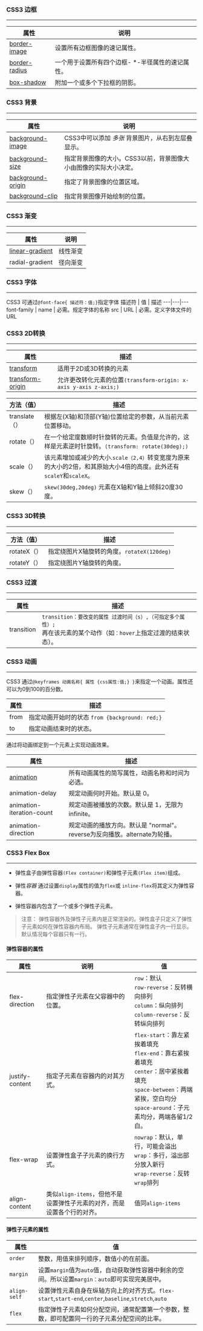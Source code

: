### CSS3 边框
---

属性 | 说明
---|---
[border-image](https://www.w3cschool.cn/cssref/css3-pr-border-image.html) | 设置所有边框图像的速记属性。
[border-radius](https://www.w3cschool.cn/cssref/css3-pr-border-radius.html) | 一个用于设置所有四个边框- *-半径属性的速记属性。
[box-shadow](https://www.w3cschool.cn/cssref/css3-pr-box-shadow.html) | 附加一个或多个下拉框的阴影。

### CSS3 背景
---

属性 | 说明
---|---
[background-image](https://www.w3cschool.cn/css3/6donbflh.html) | CSS3中可以添加 *多张* 背景图片，从右到左层叠显示。
[background-size](https://www.w3cschool.cn/cssref/css3-pr-background-size.html) | 指定背景图像的大小。CSS3以前，背景图像大小由图像的实际大小决定。
[background-origin](https://www.w3cschool.cn/cssref/css3-pr-background-origin.html) | 指定了背景图像的位置区域。
[background-clip](https://www.w3cschool.cn/cssref/css3-pr-background-clip.html) | 指定背景图像开始绘制的位置。

### CSS3 渐变
---

属性 | 说明
---|---
[linear-gradient](https://www.w3cschool.cn/css3/oj26bfli.html) | 线性渐变
radial-gradient | 径向渐变

### CSS3 字体
---
CSS3 可通过`@font-face{ 描述符：值;}`指定字体
描述符 | 值 | 描述
---|---|---
font-family | name | 必需。规定字体的名称
src | URL | 必需。定义字体文件的 URL

### CSS3 2D转换
---
属性 | 描述
---|---
[transform](https://www.w3cschool.cn/cssref/css3-pr-transform.html) | 适用于2D或3D转换的元素
[transform-origin](https://www.w3cschool.cn/cssref/css3-pr-transform-origin.html) | 允许更改转化元素的位置`(transform-origin: x-axis y-axis z-axis;)`

方法（值） | 描述
---|---
translate（） | 根据左(X轴)和顶部(Y轴)位置给定的参数，从当前元素位置移动。
rotate（） | 在一个给定度数顺时针旋转的元素。负值是允许的，这样是元素逆时针旋转。`(transform: rotate(30deg);)`
scale（）| 该元素增加或减少的大小.`scale（2,4）`转变宽度为原来的大小的2倍，和其原始大小4倍的高度。此外还有`scaleY`和`scaleX`。
skew（）| `skew(30deg,20deg)` 元素在X轴和Y轴上倾斜20度30度。

### CSS3 3D转换
---

方法（值） | 描述
---|---
rotateX（） | 指定绕图片X轴旋转的角度。`rotateX(120deg)`
rotateY（） | 指定绕图片Y轴旋转的角度。

### CSS3 过渡
---

属性 | 描述
---|---
transition | `transition：要改变的属性 过渡时间（s）,（可指定多个属性）;`<br /> 再在该元素的某个动作（如`：hover`上指定过渡的结束状态）。

### CSS3 动画
---

CSS3 通过`@keyframes 动画名称{ 属性 {css属性:值;} }`来指定一个动画。属性还可以为0到100的百分数。

属性 | 描述
---|---
from | 指定动画开始时的状态 `from {background: red;}`
to | 指定动画结束时的状态。

通过将动画绑定到一个元素上实现动画效果。

属性 | 描述
---|---
[animation](https://www.w3cschool.cn/cssref/css3-pr-animation.html) | 	所有动画属性的简写属性，动画名称和时间为必选。
animation-delay | 规定动画何时开始。默认是 0。
animation-iteration-count | 规定动画被播放的次数。默认是 1，无限为infinite。
animation-direction | 规定动画的播放方向。默认是 "normal"。reverse为反向播放。alternate为轮播。

### CSS3 Flex Box
---
- 弹性盒子由弹性容器`(Flex container)`和弹性子元素`(Flex item)`组成。

- 弹性*容器* 通过设置`display`属性的值为`flex`或 `inline-flex`将其定义为弹性容器。

- 弹性容器内包含了一个或多个弹性子元素。

>注意： 弹性容器外及弹性子元素内是正常渲染的。弹性盒子只定义了弹性子元素如何在弹性容器内布局。
弹性子元素通常在弹性盒子内一行显示。默认情况每个容器只有一行。

#### 弹性容器的属性

属性 | 说明 |值
---|---|---
flex-direction | 指定弹性子元素在父容器中的位置。| `row`：默认<br />`row-reverse`：反转横向排列<br />`column`：纵向排列<br />`column-reverse`：反转纵向排列
justify-content | 指定子元素在容器内的对其方式。| `flex-start`：靠左紧挨着填充<br />`flex-end`：靠右紧挨着填充<br />`center`：居中紧挨着填充<br />`space-between`：两端紧挨，空白均分<br />`space-around`：子元素均分，两端各留1/2白。
flex-wrap | 设置弹性盒子子元素的换行方式。 | `nowrap`：默认，单行，可能会溢出<br />`wrap`：多行，溢出部分放入新行<br />`wrap-reverse`：反转`wrap`排列<br />
align-content | 类似`align-items`，但他不是设置弹性子元素的对齐，而是设置各个行的对齐。 | 值同`align-items`

#### 弹性子元素的属性

属性 | 值
---|---
`order` | 整数，用值来排列顺序，数值小的在前面。
`margin` | 设置`margin`值为`auto`值，自动获取弹性容器中剩余的空间。所以设置`margin：auto`即可实现完美居中。
`align-self` | 设置弹性元素自身在纵轴方向上的对齐方式。`flex-start`,`start-end`,`center`,`baseline`,`stretch`,`auto`
`flex` | 指定弹性子元素如何分配空间，通常配置第一个参数，整数，即可配置同一行的子元素分配空间的比率。










